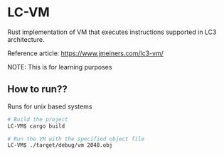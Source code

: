 # LC-VM

Rust implementation of VM that executes instructions supported in LC3 architecture.

Reference article: https://www.jmeiners.com/lc3-vm/

NOTE: This is for learning purposes

## How to run??

Runs for unix based systems

```bash
# Build the project
LC-VM$ cargo build

# Run the VM with the specified object file
LC-VM$ ./target/debug/vm 2048.obj
```
